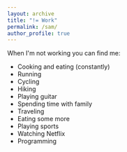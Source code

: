 ```yaml
---
layout: archive
title: "!= Work"
permalink: /sam/
author_profile: true
---
```


When I'm not working you can find me:
* Cooking and eating (constantly)
* Running
* Cycling
* Hiking
* Playing guitar
* Spending time with family
* Traveling
* Eating some more
* Playing sports
* Watching Netflix
* Programming
  